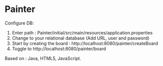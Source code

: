 # Painter

Configure DB:
1) Enter path : Painter/initial/src/main/resources/application.properties
2) Change to your relational database (Add URL, user and password) 
3) Start by creating the board : http://localhost:8080/painter/createBoard
4) Toggle to http://localhost:8080/painter/board

Based on : Java, HTML5, JavaScript.

